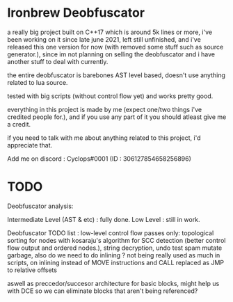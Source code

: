 # Ironbrew Deobfuscator

a really big project built on C++17 which is around 5k lines or more, i've been working on it since late june 2021, left still unfinished, and i've released this one version for now (with removed some stuff such as source generator.), since im not planning on selling the deobfuscator and i have another stuff to deal with currently.

the entire deobfuscator is barebones AST level based, doesn't use anything related to lua source.

tested with big scripts (without control flow yet) and works pretty good.

everything in this project is made by me (expect one/two things i've credited people for.), and if you use any part of it you should atleast give me a credit.

if you need to talk with me about anything related to this project, i'd appreciate that.

Add me on discord :
Cyclops#0001 (ID : 306127854658256896)

# TODO

Deobfuscator analysis:

Intermediate Level (AST & etc) : fully done.
Low Level : still in work.

Deobfuscator TODO list : low-level control flow passes only: topological sorting for nodes with kosaraju's algorithm for SCC detection (better control flow output and ordered nodes.), string decryption, undo test spam mutate garbage,
also do we need to do inlining ? not being really used as much in scripts, on inlining instead of MOVE instructions and CALL replaced as JMP to relative offsets


aswell as preccedor/succesor architecture for basic blocks, might help us with DCE so we can eliminate blocks that aren't being referenced?
